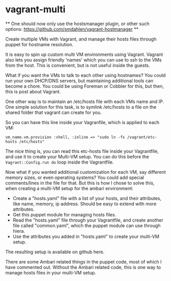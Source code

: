 vagrant-multi
=============

** One should now only use the hostsmanager plugin, or other such options: https://github.com/smdahlen/vagrant-hostmanager **

Create multiple VMs with Vagrant, and manage their hosts files through puppet for hostname resolution.

It is easy to spin up custom multi VM environments using Vagrant. Vagrant also lets you assign friendly 'names' which you can use to ssh to the VMs from the host. This is convenient, but is not useful inside the guests.

What if you want the VMs to talk to each other using hostnames? You could run your own DHCP/DNS servers, but maintaining additional tools can become a chore. You could be using Foreman or Cobbler for this, but then, this is post about Vagrant.

One other way is to maintain an /etc/hosts file with each VMs name and IP.
One simple solution for this task, is to symlink /etc/hosts to a file on the shared folder that vagrant can create for you.

So you can have this line inside your Vagranfile, which is applied to each VM:

`vm_name.vm.provision :shell, :inline => "sudo ln -fs /vagrant/etc-hosts /etc/hosts"`

The nice thing is, you can read this etc-hosts file inside your Vagrantfile, and use it to create your Multi-VM setup. You can do this before the `Vagrant::Config.run do`
loop inside the Vagrantfile.

Now what if you wanted additional customization for each VM, say different memory sizes, or even operating systems? You could add special comments/lines in the file for that. But this is how I chose to solve this, when creating a multi-VM setup for the ambari environment:

* Create a "hosts.yaml" file with a list of your hosts, and their attributes, like name, memory, ip address. Should be easy to extend with more attributes.
* Get this puppet module for managing hosts files. 
* Read the "hosts.yaml" file through your Vagrantfile, and create another file called "common.yaml", which the puppet module can use through hiera.
* Use the attributes you added in "hosts.yaml" to create your multi-VM setup.

The resulting setup is available on github here.

There are some Ambari related things in the puppet code, most of which I have commented out. Without the Ambari related code, this is one way to manage hosts files in your multi-VM setup.

